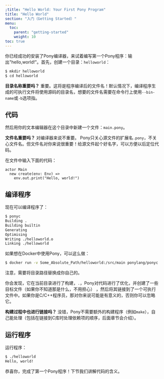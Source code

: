 ```yaml
---
;title: "Hello World: Your First Pony Program"
title: "Hello World"
section: "入门（Getting Started）"
menu:
  toc:
    parent: "getting-started"
    weight: 10
toc: true
---
```

<!-- Now that you've successfully installed the Pony compiler, let's start programming! Our first program will be a very traditional one. We're going to print "Hello, world!". First, create a directory called `helloworld`: -->
你已经成功的安装了Pony编译器，来试着编写第一个Pony程序：输出"hello,world!"。首先，创建一个目录：`helloworld`：

```bash
$ mkdir helloworld
$ cd helloworld
```

<!-- __Does the name of the directory matter?__ Yes, it does. It's the name of your program! By default when your program is compiled, the resulting executable binary will have the same name as the directory your program lives in. You can also set the name using the --bin-name or -b options on the command line. -->
__目录名称重要吗？__ 重要。这将是程序编译后的文件名！默认情况下，编译程序生成的可执行文件将使用源码的目录名，想要的文件名需要在命令行上使用`--bin-name`或`-b`选项指。

<!-- ## The code -->
## 代码

<!-- Then, create a file in that directory called `main.pony`. -->
然后用你的文本编辑器在这个目录中新建一个文件：`main.pony`。

<!-- __Does the name of the file matter?__ Not to the compiler, no. Pony doesn't care about filenames other than that they end in `.pony`. But it might matter to you! By giving files good names, it can be easier to find the code you're looking for later. -->
__文件名重要吗？__ 对编译器来说不重要。 Pony只关心源文件的扩展名`.pony`，不关心文件名。但文件名对你来说很重要！给源文件起个好名字，可以方便以后定位代码。

<!-- In your file, put the following code: -->
在文件中输入下面的代码：

```pony
actor Main
  new create(env: Env) =>
    env.out.print("Hello, world!")
```

<!-- ## Compiling the program -->
## 编译程序

<!-- Now compile it: -->
现在可以编译程序了：

```bash
$ ponyc
Building .
Building builtin
Generating
Optimising
Writing ./helloworld.o
Linking ./helloworld
```

<!-- (If you're using Docker, you'd write something like `$ docker run -v Some_Absolute_Path/helloworld:/src/main ponylang/ponyc`, depending of course on what the absolute path to your `helloworld` directory is.) -->
如果想在Docker中使用Pony，可以这么做：
```bash
$ docker run -v Some_Absolute_Path/helloworld:/src/main ponylang/ponyc 
```
注意，需要将目录路径替换成你自己的。

<!-- Look at that! It built the current directory, `.`, plus the stuff that is built into Pony, `builtin`, it generated some code, optimised it, created an object file (don't worry if you don't know what that is), and linked it into an executable with whatever libraries were needed. If you're a C/C++ programmer, that will all make sense to you, otherwise, it probably won't, but that's ok, you can ignore it. -->
你会发现，它在当前目录进行了构建，`.`，Pony对代码进行了优化，并创建了一些目标文件（如果你不知道那是什么，不用担心） ，然后将其链接到了一个可执行文件中。如果你是C/C++程序员，那对你来说可能是有意义的，否则你可以忽略它。

<!-- __Wait, it linked too?__ Yes. You won't need a build system (like `make`) for Pony. It handles that for you (including handling the order of dependencies when you link to C libraries, but we'll get to that later). -->
__构建过程中也进行链接吗？__ 没错，Pony不需要额外的构建程序（例如`make`），自己能处理（包括在链接到C库时处理依赖项的顺序，后面章节会介绍）。

<!-- ## Running the program -->
## 运行程序

<!-- Now we can run the program: -->
运行程序：

```bash
$ ./helloworld
Hello, world!
```

<!-- Congratulations, you've written your first Pony program! Next, we'll explain what some of that code does. -->
恭喜你，完成了第一个Pony程序！下节我们讲解代码的含义。
